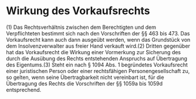 # Wirkung des Vorkaufsrechts

(1) Das Rechtsverhältnis zwischen dem Berechtigten und dem Verpflichteten bestimmt sich nach den Vorschriften der §§ 463 bis 473. Das Vorkaufsrecht kann auch dann ausgeübt werden, wenn das Grundstück von dem Insolvenzverwalter aus freier Hand verkauft wird.(2) Dritten gegenüber hat das Vorkaufsrecht die Wirkung einer Vormerkung zur Sicherung des durch die Ausübung des Rechts entstehenden Anspruchs auf Übertragung des Eigentums.(3) Steht ein nach § 1094 Abs. 1 begründetes Vorkaufsrecht einer juristischen Person oder einer rechtsfähigen Personengesellschaft zu, so gelten, wenn seine Übertragbarkeit nicht vereinbart ist, für die Übertragung des Rechts die Vorschriften der §§ 1059a bis 1059d entsprechend. 

